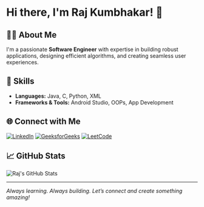 # Hi there, I'm Raj Kumbhakar! 👋

## 👨‍💻 About Me
I'm a passionate **Software Engineer** with expertise in building robust applications, designing efficient algorithms, and creating seamless user experiences.

## 🚀 Skills
- **Languages:** Java, C, Python, XML
- **Frameworks & Tools:** Android Studio, OOPs, App Development

## 🌐 Connect with Me
[![LinkedIn](https://img.shields.io/badge/-LinkedIn-blue?logo=linkedin&logoColor=white)](https://www.linkedin.com/in/raj-kumbhakar-6322651b6)
[![GeeksforGeeks](https://img.shields.io/badge/-GeeksforGeeks-2F8D46?logo=geeksforgeeks&logoColor=white)](https://auth.geeksforgeeks.org/invite/pxaio80l/)
[![LeetCode](https://img.shields.io/badge/-LeetCode-FFA116?logo=leetcode&logoColor=white)](https://leetcode.com/u/rajkumbhakar/)

## 📈 GitHub Stats
![Raj's GitHub Stats](https://github-readme-stats.vercel.app/api?username=rajkumbhakar&show_icons=true&theme=radical)

---

*Always learning. Always building. Let’s connect and create something amazing!*
